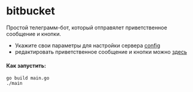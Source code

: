 # bitbucket

Простой телеграмм-бот, который отправялет приветственное сообщение и кнопки.

- Укажите свои параметры для настройки сервера [config](https://github.com/Alica032/bitbucket/blob/main/config.yaml)
- редактировать приветственное сообщение и кнопки можно [здесь](https://github.com/Alica032/bitbucket/blob/main/data/start_msg.json)

#### Как запустить:
```
go build main.go
./main
```
